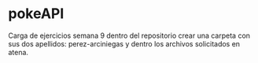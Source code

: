 # pokeAPI
Carga de ejercicios semana 9 dentro del repositorio crear una carpeta con sus dos apellidos: perez-arciniegas y dentro los archivos solicitados en atena.
